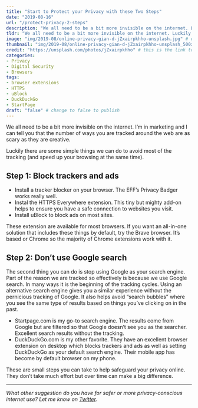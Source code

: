 ```yaml
---
title: "Start to Protect your Privacy with these Two Steps"
date: "2019-08-16"
url: "/protect-privacy-2-steps"
description: "We all need to be a bit more invisible on the internet. Luckily there are some simple things we can do to avoid most of the tracking out there. Here are two steps you can take."
tldr: "We all need to be a bit more invisible on the internet. Luckily there are some simple things we can do to avoid most of the tracking out there. Here are two steps you can take."
image: "img/2019-08/online-privacy-gian-d-jZxairpkhho-unsplash.jpg" # default width is 1280, path starts with "img/whatever.ext"
thumbnail: "img/2019-08/online-privacy-gian-d-jZxairpkhho-unsplash_500x500.jpeg" # default size should be 500x500, path starts with "img/whatever.ext"
credit: "https://unsplash.com/photos/jZxairpkhho" # this is the link to the page the image came from 
categories:
- Privacy
- Digital Security
- Browsers
tags: 
- browser extensions
- HTTPS
- uBlock
- DuckDuckGo
- StartPage
draft: "false" # change to false to publish
---
```


We all need to be a bit more invisible on the internet. I’m in marketing and I can tell you that the number of ways you are tracked around the web are as scary as they are creative.

Luckily there are some simple things we can do to avoid most of the tracking (and speed up your browsing at the same time).

## Step 1: Block trackers and ads
- Install a tracker blocker on your browser. The EFF’s Privacy Badger works really well.
- Instal the HTTPS Everywhere extension. This tiny but mighty add-on helps to ensure you have a safe connection to websites you visit.
- Install uBlock to block ads on most sites.

These extension are available for most browsers. If you want an all-in-one solution that includes these things by default, try the Brave browser. It’s based or Chrome so the majority of Chrome extensions work with it.

## Step 2: Don’t use Google search
The second thing you can do is stop using Google as your search engine. Part of the reason we are tracked so effectively is because we use Google search. In many ways it is the beginning of the tracking cycles. Using an alternative search engine gives you a similar experience without the pernicious tracking of Google. It also helps avoid “search bubbles” where you see the same type of results based on things you’ve clicking on in the past.

- Startpage.com is my go-to search engine. The results come from Google but are filtered so that Google doesn’t see you as the searcher. Excellent search results without the tracking.
- DuckDuckGo.com is my other favorite. They have an excellent browser extension on desktop which blocks trackers and ads as well as setting DuckDuckGo as your default search engine. Their mobile app has become by default browser on my phone.

These are small steps you can take to help safeguard your privacy online. They don’t take much effort but over time can make a big difference.

---

*What other suggestion do you have for safer or more privacy-conscious internet use? Let me know on [Twitter](https://twitter.com/adamtervort/).*